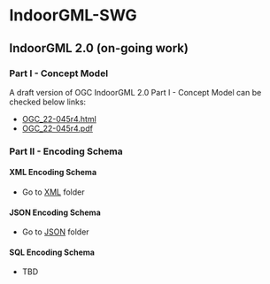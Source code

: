 # IndoorGML-SWG

## IndoorGML 2.0 (on-going work)

### Part I - Concept Model
A draft version of OGC IndoorGML 2.0 Part I - Concept Model can be checked below links:

- [OGC_22-045r4.html](https://htmlpreview.github.io/?https://github.com/opengeospatial/IndoorGML-SWG/blob/master/IndoorGML2/IndoorGML-22-045r4/22-045r4.html)
- [OGC_22-045r4.pdf](https://github.com/opengeospatial/IndoorGML-SWG/blob/master/IndoorGML2/IndoorGML-22-045r4/22-045r4.pdf)

### Part II - Encoding Schema

#### XML Encoding Schema

- Go to [XML](https://github.com/opengeospatial/IndoorGML-SWG/tree/master/IndoorGML2/IndoorGML2_metanorma/Part%20II/XML) folder

#### JSON Encoding Schema

- Go to [JSON](https://github.com/opengeospatial/IndoorGML-SWG/tree/master/IndoorGML2/IndoorGML2_metanorma/Part%20II/JSON) folder

#### SQL Encoding Schema

- TBD
